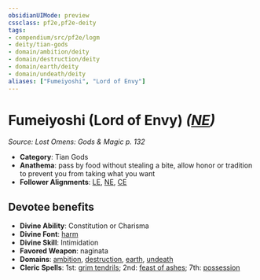 ```yaml
---
obsidianUIMode: preview
cssclass: pf2e,pf2e-deity
tags:
- compendium/src/pf2e/logm
- deity/tian-gods
- domain/ambition/deity
- domain/destruction/deity
- domain/earth/deity
- domain/undeath/deity
aliases: ["Fumeiyoshi", "Lord of Envy"]
---
```

# Fumeiyoshi (Lord of Envy) *([NE](rules/traits/ne-b1.md "Neutral Evil Alignment Trait"))*  
*Source: Lost Omens: Gods & Magic p. 132*  

- **Category**: Tian Gods
- **Anathema**: pass by food without stealing a bite, allow honor or tradition to prevent you from taking what you want
- **Follower Alignments**: [LE](rules/traits/le-b1.md "Lawful Evil Alignment Trait"), [NE](rules/traits/ne-b1.md "Neutral Evil Alignment Trait"), [CE](rules/traits/ce-b1.md "Chaotic Evil Alignment Trait")

## Devotee benefits

- **Divine Ability**: Constitution or Charisma
- **Divine Font**: [harm](harm.md)
- **Divine Skill**: Intimidation
- **Favored Weapon**: naginata
- **Domains**: [ambition](Reference/Compendium/Setting/domains.md#Ambition), [destruction](Reference/Compendium/Setting/domains.md#Destruction), [earth](Reference/Compendium/Setting/domains.md#Earth), [undeath](Reference/Compendium/Setting/domains.md#Undeath)
- **Cleric Spells**: 1st: [grim tendrils](grim-tendrils.md); 2nd: [feast of ashes](feast-of-ashes-logm.md); 7th: [possession](Reference/Compendium/Spells/possession.md)